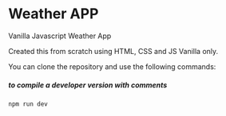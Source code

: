 # Weather APP
Vanilla Javascript Weather App 

Created this from scratch using HTML, CSS and JS Vanilla only.

You can clone the repository and use the following commands:


##### to compile a developer version with comments
```shell
npm run dev
```
